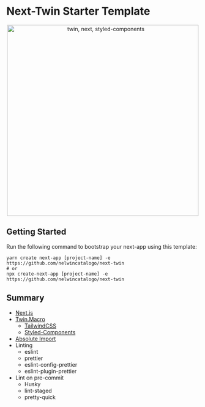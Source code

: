 # Next-Twin Starter Template

<p align="center">
  <img src="https://i.imgur.com/jFGtYJe.png" alt="twin, next, styled-components" width="500">
</p>

## Getting Started

Run the following command to bootstrap your next-app using this template:

```
yarn create next-app [project-name] -e https://github.com/nelwincatalogo/next-twin
# or
npx create-next-app [project-name] -e https://github.com/nelwincatalogo/next-twin
```

## Summary

- [Next.js](https://nextjs.org)
- [Twin.Macro](https://github.com/ben-rogerson/twin.macro)
  - [TailwindCSS](https://tailwindcss.com/)
  - [Styled-Components](https://www.styled-components.com)
- [Absolute Import](https://nextjs.org/docs/advanced-features/module-path-aliases)
- Linting
  - eslint
  - prettier
  - eslint-config-prettier
  - eslint-plugin-prettier
- Lint on pre-commit
  - Husky
  - lint-staged
  - pretty-quick
